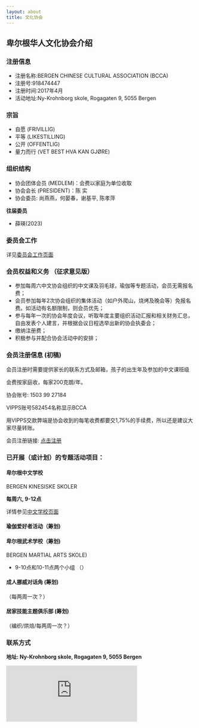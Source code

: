 ```yaml
---
layout: about
title: 文化协会
---
```


## 卑尔根华人文化协会介绍

### 注册信息
* 注册名称:BERGEN CHINESE CULTURAL ASSOCIATION (BCCA)
* 注册号:918474447
* 注册时间:2017年4月
* 活动地址:Ny-Krohnborg skole, Rogagaten 9, 5055 Bergen

### 宗旨
* 自愿 (FRIVILLIG)
* 平等 (LIKESTILLING)
* 公开 (OFFENTLIG)
* 量力而行 (VET BEST HVA KAN GJØRE)

### 组织结构
* 协会团体会员 (MEDLEM)：会费以家庭为单位收取
* 协会会长 (PRESIDENT)：陈 实
* 协会委员: 尚燕燕，何晏春，谢基平, 陈孝萍

__往届委员__
- 薛瑛(2023)

### 委员会工作
详见[委员会工作页面](committee.html)

### 会员权益和义务 （征求意见版）
* 参加每周六中文协会组织的中文课及羽毛球，瑜伽等专题活动，会员无需报名费；
* 会员参加每年2次协会组织的集体活动（如户外爬山，烧烤及晚会等）免报名费。如活动有名额限制，则会员优先；
* 参与每年一次的协会年度会议，听取年度主要组织活动汇报和相关财务汇总，自由发表个人建言，并根据会议日程选举出新的协会执委会；
* 缴纳注册费；
* 积极参与并配合协会活动中的安排；

### 会员注册信息 (初稿)
会员注册时需要提供家长的联系方式及邮箱，孩子的出生年及参加的中文课班级

会费按家庭收，每家200克朗/年。

协会账号: 1503 99 27184

VIPPS账号582454名称显示BCCA

用VIPPS交款弊端是协会收到的每笔收费都要交1,75%的手续费，所以还是建议大家尽量转账。 

会员注册链接: [点击注册](https://docs.google.com/forms/d/e/1FAIpQLSeZGgtNtuVzY5Db2vna2AnLwRICki-o8ZeSog4YMyxVjb8ezg/viewform)

### 已开展（或计划）的专题活动项目： 

#### 卑尔根中文学校
BERGEN KINESISKE SKOLER

**每周六, 9-12点**

详情参见[中文学校页面](school.html)

#### 瑜伽爱好者活动（筹划)

#### 卑尔根武术学校（筹划)
BERGEN MARTIAL ARTS SKOLE)

* 9-10点和10-11点两个小组 （）

#### 成人挪威对话角 (筹划)
（每两周一次？）

#### 居家技能主题俱乐部 (筹划)
（编织/烘焙/每两周一次？）

### 联系方式
**地址: Ny-Krohnborg skole, Rogagaten 9, 5055 Bergen**
<br>
<div>
<iframe src="https://www.google.com/maps/embed?pb=!1m18!1m12!1m3!1d1972.2062086567596!2d5.334264829956057!3d60.37575338038446!2m3!1f0!2f0!3f0!3m2!1i1024!2i768!4f13.1!3m3!1m2!1s0x463cf95199e23901%3A0xd4e1a4248751e79c!2sNy-Krohnborg%20skole!5e0!3m2!1sno!2sno!4v1683927629013!5m2!1sno!2sno" align="left" width="350" height="150" style="border:0;" allowfullscreen="" loading="lazy" referrerpolicy="no-referrer-when-downgrade"></iframe>
</div>
